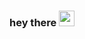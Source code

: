 ### hey there <img src="https://drive.google.com/uc?export=view&id=1s8XuyYPzZcul88DUVRAdFT7zGKssa9OC" width="25px">
